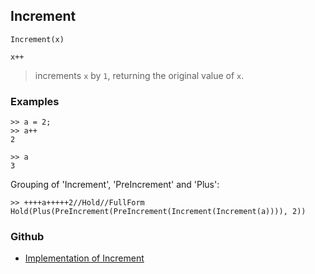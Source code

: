 ## Increment

```
Increment(x)

x++
```

> increments `x` by `1`, returning the original value of `x`. 

### Examples

```   
>> a = 2;   
>> a++    
2    
 
>> a    
3    
```

Grouping of 'Increment', 'PreIncrement' and 'Plus':
   
``` 
>> ++++a+++++2//Hold//FullForm    
Hold(Plus(PreIncrement(PreIncrement(Increment(Increment(a)))), 2))  
```
    

### Github

* [Implementation of Increment](https://github.com/axkr/symja_android_library/blob/master/symja_android_library/matheclipse-core/src/main/java/org/matheclipse/core/builtin/Arithmetic.java#L2445) 
